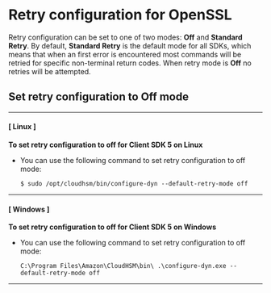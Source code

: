 # Retry configuration for OpenSSL<a name="openssl-library-configs-retry"></a>

Retry configuration can be set to one of two modes: **Off** and **Standard Retry**\. By default, **Standard Retry** is the default mode for all SDKs, which means that when an first error is encountered most commands will be retried for specific non\-terminal return codes\. When retry mode is **Off** no retries will be attempted\.

## Set retry configuration to Off mode<a name="w13aac21c15c15b7b5"></a>

------
#### [ Linux ]

**To set retry configuration to off for Client SDK 5 on Linux**
+ You can use the following command to set retry configuration to off mode:

  ```
  $ sudo /opt/cloudhsm/bin/configure-dyn --default-retry-mode off
  ```

------
#### [ Windows ]

**To set retry configuration to off for Client SDK 5 on Windows**
+ You can use the following command to set retry configuration to off mode:

  ```
  C:\Program Files\Amazon\CloudHSM\bin\ .\configure-dyn.exe --default-retry-mode off
  ```

------